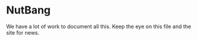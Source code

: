 NutBang
=======
We have a lot of work to document all this. Keep the eye on this file and the site for news.